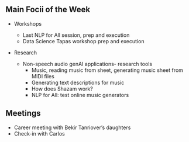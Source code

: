 ## Main Focii of the Week
- Workshops
  - Last NLP for All session, prep and execution
  - Data Science Tapas workshop prep and execution

- Research
  - Non-speech audio genAI applications- research tools
    - Music, reading music from sheet, generating music sheet from MIDI files
    - Generating text descriptions for music
    - How does Shazam work?
    - NLP for All: test online music generators


## Meetings
- Career meeting with Bekir Tanriover’s daughters
- Check-in with Carlos



 
